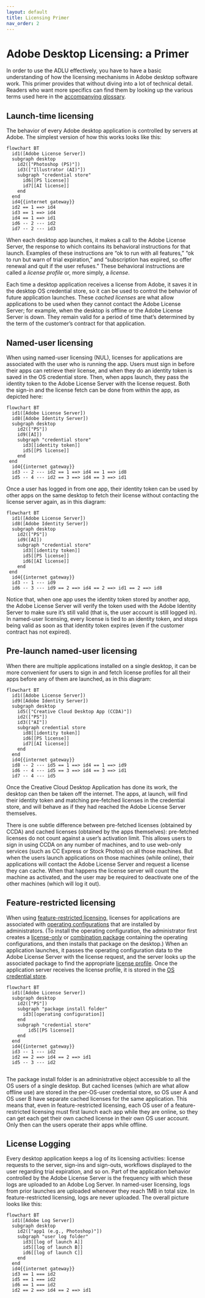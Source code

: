 ```yaml
---
layout: default
title: Licensing Primer
nav_order: 2
---
```


# Adobe Desktop Licensing: a Primer

In order to use the ADLU effectively, you have to have a basic understanding of how the licensing  mechanisms in Adobe desktop software work.  This primer provides that without diving into a lot of technical detail.  Readers who want more specifics can find them by looking up the various terms used here in the [accompanying glossary](./glossary.md).

## Launch-time licensing

The behavior of every Adobe desktop application is controlled by servers at Adobe.  The simplest version of how this works looks like this:

```mermaid
flowchart BT
  id1([Adobe License Server])
  subgraph desktop
    id2(["Photoshop (PS)"])
    id3(["Illustrator (AI)"])
    subgraph "credential store"
      id6[[PS license]]
      id7[[AI license]]
    end
  end
  id4{{internet gateway}}
  id2 == 1 ==> id4
  id3 == 1 ==> id4
  id4 == 1 ==> id1
  id6 -- 2 --- id2
  id7 -- 2 --- id3
```

When each desktop app launches, it makes a call to the Adobe License Server, the response to which contains its behavioral instructions for that launch.  Examples of these instructions are “ok to run with all features,” “ok to run but warn of trial expiration,” and “subscription has expired, so offer renewal and quit if the user refuses.” These behavioral instructions are called a *license profile* or, more simply, a *license*.

Each time a desktop application receives a license from Adobe, it saves it in the desktop OS credential store, so it can be used to control the behavior of future application launches.  These *cached licenses* are what allow applications to be used when they cannot contact the Adobe License Server; for example, when the desktop is offline or the Adobe License Server is down.  They remain valid for a period of time that’s determined by the term of the customer’s contract for that application.

## Named-user licensing

When using named-user licensing (NUL), licenses for applications are associated with the user who is running the app.  Users must sign in before their apps can retrieve their license, and when they do an identity token is saved in the OS credential store.  Then, when apps launch, they pass the identity token to the Adobe License Server with the license request.  Both the sign-in and the license fetch can be done from within the app, as depicted here:

```mermaid
flowchart BT
  id1([Adobe License Server])
  id8([Adobe Identity Server])
  subgraph desktop
    id2(["PS"])
    id9([AI])
    subgraph "credential store"
      id3[[identity token]]
      id5[[PS license]]
    end
 end
  id4{{internet gateway}}
  id3 -- 2 --- id2 == 1 ==> id4 == 1 ==> id8
  id5 -- 4 --- id2 == 3 ==> id4 == 3 ==> id1
```

Once a user has logged in from one app, their identity token can be used by other apps on the same desktop to fetch their license without contacting the license server again, as in this diagram:

```mermaid
flowchart BT
  id1([Adobe License Server])
  id8([Adobe Identity Server])
  subgraph desktop
    id2(["PS"])
    id9([AI])
    subgraph "credential store"
      id3[[identity token]]
      id5[[PS license]]
      id6[[AI license]]
    end
 end
  id4{{internet gateway}}
  id3 -- 1 --- id9
  id6 -- 3 --- id9 == 2 ==> id4 == 2 ==> id1 == 2 ==> id8
```

Notice that, when one app uses the identity token stored by another app, the Adobe License Server will verify the token used with the Adobe Identity Server to make sure it’s still valid (that is, the user account is still logged in).  In named-user licensing, every license is tied to an identity token, and stops being valid as soon as that identity token expires (even if the customer contract has not expired).

## Pre-launch named-user licensing

When there are multiple applications installed on a single desktop, it can be more convenient for users to sign in and fetch license profiles for all their apps before any of them are launched, as in this diagram:

```mermaid
flowchart BT
  id1([Adobe License Server])
  id9([Adobe Identity Server])
  subgraph desktop
    id5(["Creative Cloud Desktop App (CCDA)"])
    id2(["PS"])
    id3(["AI"])
    subgraph credential store
      id8[[identity token]]
      id6[[PS license]]
      id7[[AI license]]
    end
  end
  id4{{internet gateway}}
  id8 -- 2 --- id5 == 1 ==> id4 == 1 ==> id9
  id6 -- 4 --- id5 == 3 ==> id4 == 3 ==> id1
  id7 -- 4 --- id5
```

Once the Creative Cloud Desktop Application has done its work, the desktop can then be taken off the internet.  The apps, at launch, will find their identity token and matching pre-fetched licenses in the credential store, and will behave as if they had reached the Adobe License Server themselves.

There is one subtle difference between pre-fetched licenses (obtained by CCDA) and cached licenses (obtained by the apps themselves): pre-fetched licenses do not count against a user’s activation limit.  This allows users to sign in using CCDA on any number of machines, and to use web-only services (such as CC Express or Stock Photos) on all those machines.  But when the users launch applications on those machines (while online), their applications will contact the Adobe License Server and request a license they can cache.  When that happens the license server will count the machine as activated, and the user may be required to deactivate one of the other machines (which will log it out). 

## Feature-restricted licensing

When using [feature-restricted licensing](./glossary.md#feature-restricted-licensing), licenses for applications are associated with [operating configurations](./glossary.md/#operating-configuration) that are installed by administrators. (To install the operating configuration, the administrator first creates a [license-only](./glossary.md#license-only-package) or [combination package](./glossary.md#combination-package) containing the operating configurations, and then installs that package on the desktop.) When an application launches, it passes the operating configuration data to the Adobe License Server with the license request, and the server looks up the associated package to find the appropriate [license profile](./glossary.md#license-profile).  Once the application server receives the license profile, it is stored in the [OS credential store](./glossary.md#os-credential-store).

```mermaid
flowchart BT
  id1([Adobe License Server])
  subgraph desktop
    id2(["PS"])
    subgraph "package install folder"
      id3[[operating configuration]]
    end
    subgraph "credential store"
    	id5[[PS license]]
    end
  end
  id4{{internet gateway}}
  id3 -- 1 --- id2
  id2 == 2 ==> id4 == 2 ==> id1
  id5 -- 3 --- id2
  
```

The package install folder is an administrative object accessible to all the OS users of a single desktop.  But cached licenses (which are what allow offline use) are stored in the per-OS-user credential store, so OS user A and OS user B have separate cached licenses for the same application.  This means that, even in feature-restricted licensing, each OS user of a feature-restricted licensing must first launch each app while they are online, so they can get each get their own cached license in their own OS user account.  Only then can the users operate their apps while offline.

## License Logging

Every desktop application keeps a log of its licensing activities: license requests to the server, sign-ins and sign-outs, workflows displayed to the user regarding trial expiration, and so on.  Part of the application behavior controlled by the Adobe License Server is the frequency with which these logs are uploaded to an Adobe Log Server. In named-user licensing, logs from prior launches are uploaded whenever they reach 1MB in total size.  In feature-restricted licensing, logs are never uploaded.  The overall picture looks like this:

```mermaid
flowchart BT
  id1([Adobe Log Server])
  subgraph desktop
    id2(["app1 (e.g., Photoshop)"])
    subgraph "user log folder"
      id3[[log of launch A]]
      id5[[log of launch B]]
      id6[[log of launch C]]
    end
  end
  id4{{internet gateway}}
  id3 == 1 === id2
  id5 == 1 === id2
  id6 == 1 === id2
  id2 == 2 ==> id4 == 2 ==> id1
```

